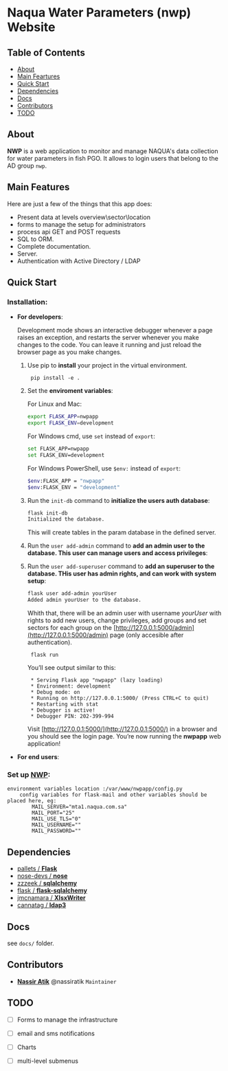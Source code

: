 ﻿# Naqua Water Parameters (nwp) Website 
## Table of Contents

- [About](#about)
- [Main Feartures](#main-features)
- [Quick Start](#quick-start)
- [Dependencies](#dependencies)
- [Docs](#docs)
- [Contributors](#contributors)
- [TODO](#todo)

## About ##
**NWP** is a web application to monitor and manage NAQUA's data collection for water parameters in fish PGO. It allows to login users that belong to the AD group `nwp`.

## Main Features ##
Here are just a few of the things that this app does:

- Present data at levels overview\sector\location
- forms to manage the setup for administrators
- process api GET and POST requests
- SQL to ORM.
- Complete documentation.
- Server.
- Authentication with Active Directory / LDAP

## Quick Start ##
### Installation: ###
- **For developers**:
    
    Development mode shows an interactive debugger whenever a page raises an exception, and restarts the server whenever you make changes to the code. You can leave it running and just reload the browser page as you make changes.
        
    1. Use pip to **install** your project in the virtual environment.

            pip install -e .
        
    1. Set the **enviroment variables**: 
        
        For Linux and Mac:
        
        ```bash
        export FLASK_APP=nwpapp
        export FLASK_ENV=development
        ```
        For Windows cmd, use `set` instead of `export`:
        
        ```bash
        set FLASK_APP=nwpapp
        set FLASK_ENV=development
        ```
        For Windows PowerShell, use `$env:` instead of `export`:
        
        ```bash
        $env:FLASK_APP = "nwpapp"
        $env:FLASK_ENV = "development"
        ```
    1. Run the `init-db` command to **initialize the users auth database**:
    
        ```bash
        flask init-db
        Initialized the database.
        ```
        This will create tables in the param database in the defined server.
    1. Run the `user add-admin` command to **add an admin user to the database. This user can manage users and access privileges**:
    1. Run the `user add-superuser` command to **add an superuser to the database. THis user has admin rights, and can work with system setup**:
    
        ```bash
        flask user add-admin yourUser
        Added admin yourUser to the database.
        ```
        Whith that, there will be an admin user with username *yourUser* with rights to add new users, change privileges, add groups and set sectors for each group on the [http://127.0.0.1:5000/admin](http://127.0.0.1:5000/admin) page (only accesible after authentication).
        
            flask run
    
        You’ll see output similar to this:

            * Serving Flask app "nwpapp" (lazy loading)
            * Environment: development
            * Debug mode: on
            * Running on http://127.0.0.1:5000/ (Press CTRL+C to quit)
            * Restarting with stat
            * Debugger is active!
            * Debugger PIN: 202-399-994

        Visit [http://127.0.0.1:5000/](http://127.0.0.1:5000/) in a browser and you should see the login page. You’re now running the **nwpapp** web application!


- **For end users**:


### Set up [NWP](): ###

    environment variables location :/var/www/nwpapp/config.py
        config variables for flask-mail and other variables should be placed here, eg:
            MAIL_SERVER="mta1.naqua.com.sa"
            MAIL_PORT="25"
            MAIL_USE_TLS="0"
            MAIL_USERNAME=""
            MAIL_PASSWORD=""

## Dependencies
- [pallets / **Flask**](https://www.palletsprojects.com/p/flask/)
- [nose-devs / **nose**](http://readthedocs.org/docs/nose/en/latest/)
- [zzzeek / **sqlalchemy**](http://sqlalchemy.org/develop.html)
- [flask / **flask-sqlalchemy**](http://sqlalchemy.org/develop.html)
- [jmcnamara / **XlsxWriter**](https://xlsxwriter.readthedocs.io/)
- [cannatag / **ldap3**](https://ldap3.readthedocs.io/)

## Docs
see `docs/` folder.

## Contributors

- [**Nassir Atik**](http://gitlab.naqua.com.sa/nassiratik) @nassiratik `Maintainer`

## TODO ##
* [ ] Forms to manage the infrastructure
* [ ] email and sms notifications
* [ ] Charts
* [ ] multi-level submenus





